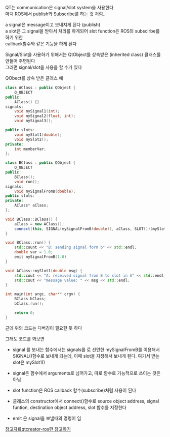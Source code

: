 QT는 communication은 signal/slot system을 사용한다  
마치 ROS에서 publish와 Subscribe를 하는 것 처럼..  

a signal은 message이고 보내지게 된다 (publish)   
a slot은 그 signal을 받아서 처리를 하게되어 slot function은 ROS의 subscirbe를 하기 위한   
 callback함수와 같은 기능을 하게 된다   

Signal/Slot을 사용하기 위해서는 QtObject를 상속받은 (inherited class) 클래스를 만들어 주면된다  
그러면 signal/slot을 사용을 할 수가 있다  

QObect를 상속 받은 클래스 예
```cpp
class AClass : public QObject {
	Q_OBJECT
public:
	AClass() {}
signals:
	void mySignal1(int);
	void mySignal2(float, int);
	void mySignal3();

public slots:
	void mySlot1(double);
	void mySlot2();
private:
	int memberVar;
};
```

```cpp
class BClass : public QObject {
	Q_OBJECT
public:
	BClass();
	void run();
signals:
	void mySignalFromB(double);
public slots:
private:
	AClass* aClass;
};

void BClass::BClass() {
	aClass = new AClass();
	connect(this, SIGNAL(mySignalFromB(double)), aClass, SLOT())(mySlot1(double)));
}

void BClass::run() {
	std::count << "B: sending signal form b" << std::endl;
	double var = 1.0;
	emit mySignalFromB(1.0)
}

void AClass::mySlot1(double msg) {
	std::cout << "A: received signal from B to slot in A" << std::endl;
	std::cout << "message value: " << msg << std::endl;
}

int main(int argc, char** crgv) {
	BClass bClass;
	bClass.run();

	return 0;
}
```

근데 위의 코드는 디버깅이 필요한 듯 하다  

그래도 코드를 봐보면   
- signal 를 보내는 함수에서는 signals를 로 선언한 mySignalFromB를 이용해서 SIGNAL()함수로 보내게 되는데, 이때 slot을 지정해서 보내게 된다. 여기서 받는 slot은 mySlot1()

- signal은 함수에서 arguments로 넘어가고, 따로  함수로 기능적으로 쓰이는 것은 아님  

- slot function은 ROS callback 함수(subscribe)처럼 사용이 된다  
- 클래스의 constructor에서 connect()함수로 source object address, signal funtion, destination object address, slot 함수를 지정한다
- emit 은 signal을 보낼때의 명령어 임



[참고자료qtcreator-ros편 참고하기](https://roboticsknowledgebase.com/wiki/tools/Qtcreator-ros/)

